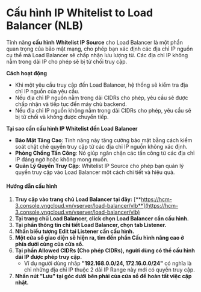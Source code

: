 # Cấu hình IP Whitelist to Load Balancer (NLB)

Tính năng **cấu hình Whitelist IP Source** cho Load Balancer là một phần quan trọng của bảo mật mạng, cho phép bạn xác định các địa chỉ IP nguồn cụ thể mà Load Balancer sẽ chấp nhận lưu lượng từ. Các địa chỉ IP không nằm trong dải IP cho phép sẽ bị từ chối truy cập.

**Cách hoạt động**

* Khi một yêu cầu truy cập đến Load Balancer, hệ thống sẽ kiểm tra địa chỉ IP nguồn của yêu cầu.
* Nếu địa chỉ IP nguồn nằm trong dải CIDRs cho phép, yêu cầu sẽ được chấp nhận và tiếp tục đến máy chủ backend.
* Nếu địa chỉ IP nguồn không nằm trong dải CIDRs cho phép, yêu cầu sẽ bị từ chối và không được chuyển tiếp.

**Tại sao cần cấu hình IP Whitelist đến Load Balancer**

* **Bảo Mật Tăng Cao**: Tính năng này tăng cường bảo mật bằng cách kiểm soát chặt chẽ quyền truy cập từ các địa chỉ IP nguồn không xác định.
* **Phòng Chống Tấn Công**: Nó giúp ngăn chặn các tấn công từ các địa chỉ IP đáng ngờ hoặc không mong muốn.
* **Quản Lý Quyền Truy Cập**: Whitelist IP Source cho phép bạn quản lý quyền truy cập vào Load Balancer một cách chi tiết và hiệu quả.

#### Hướng dẫn cấu hình <a href="#configipwhitelisttoloadbalancer-nlb-huongdancauhinh" id="configipwhitelisttoloadbalancer-nlb-huongdancauhinh"></a>

1. **Truy cập vào trang chủ Load Balancer tại đây:** [**https://hcm-3.console.vngcloud.vn/vserver/load-balancer/vlb**](https://hcm-3.console.vngcloud.vn/vserver/load-balancer/vlb)
2. **Tại trang chủ Load Balancer, click chọn Load Balancer cần cấu hình.**
3. **Tại phần thông tin chi tiết Load Balancer, chọn tab Listener.**
4. **Nhấn biểu tượng Edit tại Listener cần cấu hình.**
5. **Một cửa sổ giao diện sẽ hiện ra, tìm đến phần Cấu hình nâng cao ở phía dưới cùng của cửa sổ.**
6. **Tại phần Allowed CIDRs (Cho phép CIDRs), người dùng có thể cấu hình dải IP được phép truy cập.**
   * Ví dụ người dùng nhâp **"192.168.0.0/24, 172.16.0.0/24"** có nghĩa là chỉ những địa chỉ IP thuộc 2 dải IP Range này mới có quyền truy cập.
7. **Nhấn nút "Lưu" tại góc dưới bên phải của cửa sổ để hoàn tất việc cập nhật.**
